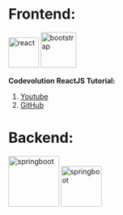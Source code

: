 # Frontend:

<img src="https://www.iconninja.com/files/332/243/605/react-js-react-logo-js-icon.png" alt="react" width="60"/> <img src="https://upload.wikimedia.org/wikipedia/commons/thumb/b/b2/Bootstrap_logo.svg/301px-Bootstrap_logo.svg.png" alt="bootstrap" width="70"/>


**Codevolution ReactJS Tutorial:**
1. [Youtube](https://www.youtube.com/watch?v=cF2lQ_gZeA8&list=PLC3y8-rFHvwisvxhZ135pogtX7_Oe3Q3A)
2. [GitHub](https://github.com/gopinav/React-Tutorials)


# Backend:

<img src="https://www.pngitem.com/pimgs/m/19-190809_spring-boot-hd-png-download.png" alt="springboot" width="100"/> <img src="https://cdn.icon-icons.com/icons2/2699/PNG/512/java_logo_icon_168609.png" alt="springboot" width="80"/> 


